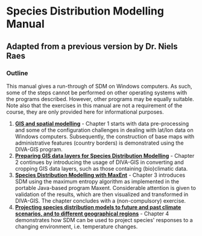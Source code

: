 Species Distribution Modelling Manual
=====================================

Adapted from a previous version by Dr. Niels Raes
-------------------------------------------------

### Outline

This manual gives a run-through of SDM on Windows computers. As such, some of the steps cannot
be performed on other operating systems with the programs described. However, other programs
may be equally suitable. Note also that the exercises in this manual are not a requirement of
the course, they are only provided here for informational purposes.

1. **[GIS and spatial modelling](1_Pointdata)** - 
   Chapter 1 starts with data pre-processing and some of the configuration challenges in dealing 
   with lat/lon data on Windows computers. Subsequently, the construction of base maps with 
   administrative features (country borders) is demonstrated using the DIVA-GIS program.
2. **[Preparing GIS data layers for Species Distribution Modelling](2_Data_layers)** -
   Chapter 2 continues by introducing the usage of DIVA-GIS in converting and cropping GIS data
   layers, such as those containing (bio)climatic data.
3. **[Species Distribution Modelling with MaxEnt](3_Modelling)** - 
   Chapter 3 introduces SDM using the maximum entropy algorithm as implemented in the portable
   Java-based program Maxent. Considerable attention is given to validation of the results, which
   are then visualized and transformed in DIVA-GIS. The chapter concludes with a (non-compulsory)
   exercise.
4. **[Projecting species distribution models to future and past climate scenarios, and to different geographical regions](4_Projecting)** - 
   Chapter 4 demonstrates how SDM can be used to project species' responses to a changing environment,
   i.e. temperature changes.